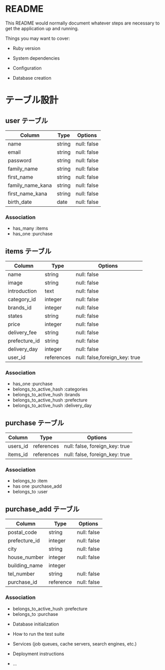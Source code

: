 # README

This README would normally document whatever steps are necessary to get the
application up and running.

Things you may want to cover:

* Ruby version

* System dependencies

* Configuration

* Database creation

# テーブル設計

## user テーブル

| Column          | Type   | Options     |
| --------------- | ------ | ----------- |
| name            | string | null: false |
| email           | string | null: false |
| password        | string | null: false |
| family_name     | string | null: false |
| first_name      | string | null: false |
| family_name_kana| string | null: false |
| first_name_kana | string | null: false |
| birth_date      | date   | null: false |

### Association

- has_many :items
- has_one :purchase

## items テーブル

| Column         | Type        | Options                       |
| -------------- | ------------| ----------------------------- |
| name           | string      | null: false                   |
| image          | string      | null: false                   |
| introduction   | text        | null: false                   |
| category_id    | integer     | null: false                   |
| brands_id      | integer     | null: false                   |
| states         | string      | null: false                   |
| price          | integer     | null: false                   |
| delivery_fee   | string      | null: false                   |
| prefecture_id  | string      | null: false                   |
| delivery_day   | integer     | null: false                   |
| user_id        | references  | null: false,foreign_key: true |




### Association

- has_one :purchase
- belongs_to_active_hash :categories
- belongs_to_active_hush :brands
- belongs_to_active_hush :prefecture
- belongs_to_active_hush :delivery_day

## purchase テーブル

| Column    | Type       | Options                        |
| --------- | ---------- | ------------------------------ |
| users_id  | references | null: false, foreign_key: true |
| items_id  | references | null: false, foreign_key: true |

### Association

- belongs_to :item
- has one :purchase_add
- belongs_to :user

## purchase_add テーブル 

| Column         | Type        | Options                       |
| -------------- | ------------| ----------------------------- |
| postal_code    | string      | null: false                   |
| prefecture_id  | integer     | null: false                   |
| city           | string      | null: false                   |
| house_number   | integer     | null: false                   |
| building_name  | integer     |                               |
| tel_number     | string      | null: false                   |
| purchase_id    | reference   | null: false                   |


### Association

- belongs_to_active_hush :prefecture
- belongs_to :purchase


* Database initialization

* How to run the test suite

* Services (job queues, cache servers, search engines, etc.)

* Deployment instructions

* ...
